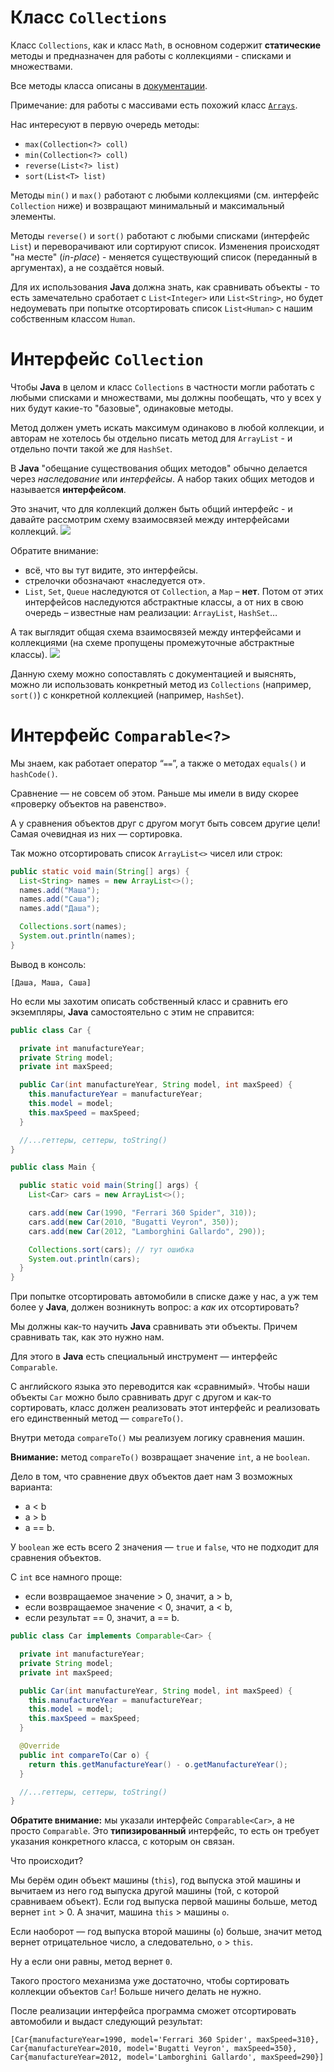 # Класс `Collections`

Класс `Collections`, как и класс `Math`, в основном содержит **статические** методы и предназначен для работы с коллекциями - списками и множествами.

Все методы класса описаны в [документации](https://docs.oracle.com/en/java/javase/19/docs/api/java.base/java/util/Collections.html#method-summary).

Примечание: для работы с массивами есть похожий класс [`Arrays`](https://docs.oracle.com/en/java/javase/19/docs/api/java.base/java/util/Arrays.html).

Нас интересуют в первую очередь методы:
- `max(Collection<?> coll)`
- `min(Collection<?> coll)`
- `reverse(List<?> list)`
- `sort(List<T> list)`

Методы `min()` и `max()` работают с любыми коллекциями (см. интерфейс `Collection` ниже) и возвращают минимальный и максимальный элементы.

Методы `reverse()` и `sort()` работают с любыми списками (интерфейс `List`) и переворачивают или сортируют список. Изменения происходят "на месте" (*in-place*) - меняется существующий список (переданный в аргументах), а не создаётся новый.

Для их использования **Java** должна знать, как сравнивать объекты - то есть замечательно сработает с `List<Integer>` или `List<String>`, но будет недоумевать при попытке отсортировать список `List<Human>` с нашим собственным классом `Human`.

# Интерфейс `Collection`

Чтобы **Java** в целом и класс `Collections` в частности могли работать с любыми списками и множествами, мы должны пообещать, что у всех у них будут какие-то "базовые", одинаковые методы.

Метод должен уметь искать максимум одинаково в любой коллекции, и авторам не хотелось бы отдельно писать метод для `ArrayList` - и отдельно почти такой же для `HashSet`.

В **Java** "обещание существования общих методов" обычно делается через *наследование* или *интерфейсы*. А набор таких общих методов и называется **интерфейсом**.

Это значит, что для коллекций должен быть общий интерфейс - и давайте рассмотрим схему взаимосвязей между интерфейсами коллекций.
![](https://github.com/ait-tr/cohort26/raw/main/basic_programming/lesson_42/img/interfaces.jpeg)

Обратите внимание:
- всё, что вы тут видите, это интерфейсы.
- стрелочки обозначают «наследуется от».
- `List`, `Set`, `Queue` наследуются от `Collection`, а `Map` – **нет**. Потом от этих интерфейсов наследуются абстрактные классы, а от них в свою очередь – известные нам реализации: `ArrayList`, `HashSet`…

А так выглядит общая схема взаимосвязей между интерфейсами и коллекциями (на схеме пропущены промежуточные абстрактные классы).
![](https://github.com/ait-tr/cohort26/raw/main/basic_programming/lesson_42/img/collections.webp)

Данную схему можно сопоставлять с документацией и выяснять, можно ли использовать конкретный метод из `Collections` (например, `sort()`) с конкретной коллекцией (например, `HashSet`).

# Интерфейс `Comparable<?>`

Мы знаем, как работает оператор “`==`”, а также о методах `equals()` и `hashCode()`.

Сравнение — не совсем об этом. Раньше мы имели в виду скорее «проверку объектов на равенство».

А у сравнения объектов друг с другом могут быть совсем другие цели! Самая очевидная из них — сортировка.

Так можно отсортировать список `ArrayList<>` чисел или строк:
```java
public static void main(String[] args) {
  List<String> names = new ArrayList<>();
  names.add("Маша");
  names.add("Саша");
  names.add("Даша");

  Collections.sort(names);
  System.out.println(names);
}
```
Вывод в консоль:
```
[Даша, Маша, Саша]
```

Но если мы захотим описать собственный класс и сравнить его экземпляры, **Java** самостоятельно с этим не справится:

```java
public class Car {

  private int manufactureYear;
  private String model;
  private int maxSpeed;

  public Car(int manufactureYear, String model, int maxSpeed) {
    this.manufactureYear = manufactureYear;
    this.model = model;
    this.maxSpeed = maxSpeed;
  }

  //...геттеры, сеттеры, toString()
}

public class Main {

  public static void main(String[] args) {
    List<Car> cars = new ArrayList<>();

    cars.add(new Car(1990, "Ferrari 360 Spider", 310));
    cars.add(new Car(2010, "Bugatti Veyron", 350));
    cars.add(new Car(2012, "Lamborghini Gallardo", 290));

    Collections.sort(cars); // тут ошибка
    System.out.println(cars);
  }
}
```

При попытке отсортировать автомобили в списке даже у нас, а уж тем более у **Java**, должен возникнуть вопрос: а *как* их отсортировать?

Мы должны как-то научить **Java** сравнивать эти объекты. Причем сравнивать так, как это нужно нам.

Для этого в **Java** есть специальный инструмент — интерфейс `Comparable`.

С английского языка это переводится как «сравнимый». Чтобы наши объекты `Car` можно было сравнивать друг с другом и как-то сортировать, класс должен реализовать этот интерфейс и реализовать его единственный метод — `compareTo()`.

Внутри метода `compareTo()` мы реализуем логику сравнения машин.

**Внимание:** метод `compareTo()` возвращает значение `int`, а не `boolean`.

Дело в том, что сравнение двух объектов дает нам 3 возможных варианта:
- а < b
- a > b
- a == b.

У `boolean` же есть всего 2 значения — `true` и `false`, что не подходит для сравнения объектов.

С `int` все намного проще:
- если возвращаемое значение > 0, значит, a > b,
- если возвращаемое значение < 0, значит, а < b,
- если результат == 0, значит, a == b.


```java
public class Car implements Comparable<Car> {

  private int manufactureYear;
  private String model;
  private int maxSpeed;

  public Car(int manufactureYear, String model, int maxSpeed) {
    this.manufactureYear = manufactureYear;
    this.model = model;
    this.maxSpeed = maxSpeed;
  }

  @Override
  public int compareTo(Car o) {
    return this.getManufactureYear() - o.getManufactureYear();
  }

  //...геттеры, сеттеры, toString()
}
```
**Обратите внимание:** мы указали интерфейс `Comparable<Car>`, а не просто `Comparable`. Это **типизированный** интерфейс, то есть он требует указания конкретного класса, с которым он связан.

Что происходит?

Мы берём один объект машины (`this`), год выпуска этой машины и вычитаем из него год выпуска другой машины (той, с которой сравниваем объект).
Если год выпуска первой машины больше, метод вернет `int` > 0.
А значит, машина `this` > машины `о`.

Если наоборот — год выпуска второй машины (`о`) больше, значит метод вернет отрицательное число, а следовательно, `о` > `this`.

Ну а если они равны, метод вернет `0`.

Такого простого механизма уже достаточно, чтобы сортировать коллекции объектов `Car`! Больше ничего делать не нужно.

После реализации интерфейса программа сможет отсортировать автомобили и выдаст следующий результат:
```
[Car{manufactureYear=1990, model='Ferrari 360 Spider', maxSpeed=310},
Car{manufactureYear=2010, model='Bugatti Veyron', maxSpeed=350},
Car{manufactureYear=2012, model='Lamborghini Gallardo', maxSpeed=290}]
```
